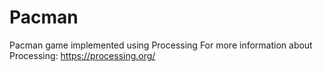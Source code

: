 # Pacman

Pacman game implemented using Processing
For more information about Processing: https://processing.org/
